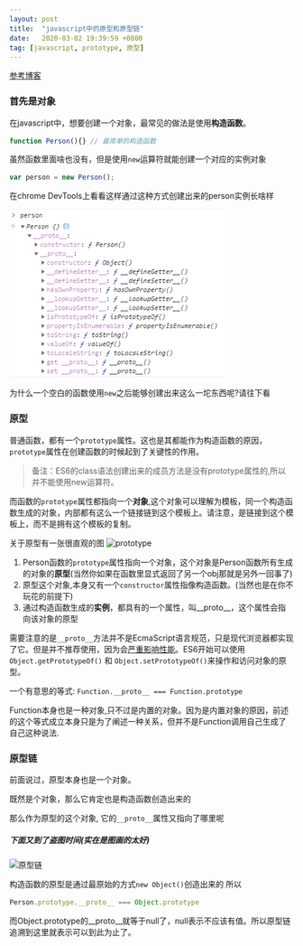 ```yaml
---
layout: post
title:  "javascript中的原型和原型链"
date:   2020-03-02 19:39:59 +0800
tag: [javascript, prototype, 原型]
---
```

[参考博客](https://github.com/mqyqingfeng/Blog/issues/2)
### 首先是对象
在javascript中，想要创建一个对象，最常见的做法是使用**构造函数**。
```javascript
function Person(){} // 最简单的构造函数
```
虽然函数里面啥也没有，但是使用`new`运算符就能创建一个对应的实例对象
```javascript
var person = new Person();
```
在chrome DevTools上看看这样通过这种方式创建出来的person实例长啥样

![person](/assets/person.png)

为什么一个空白的函数使用`new`之后能够创建出来这么一坨东西呢?请往下看

### 原型
普通函数，都有一个`prototype`属性。这也是其都能作为构造函数的原因，`prototype`属性在创建函数的时候起到了关键性的作用。
>备注：ES6的class语法创建出来的成员方法是没有prototype属性的,所以并不能使用new运算符。

而函数的`prototype`属性都指向一个**对象**,这个对象可以理解为模板，同一个构造函数生成的对象，内部都有这么一个链接链到这个模板上。请注意，是链接到这个模板上，而不是拥有这个模板的复制。


关于原型有一张很直观的图
![prototype](https://github.com/mqyqingfeng/Blog/raw/master/Images/prototype3.png)

1. Person函数的`prototype`属性指向一个对象，这个对象是Person函数所有生成的对象的**原型**(当然你如果在函数里显式返回了另一个obj那就是另外一回事了)
2. 原型这个对象,本身又有一个`constructor`属性指像构造函数。(当然也是在你不玩花的前提下)
3. 通过构造函数生成的**实例**，都具有的一个属性，叫__proto__，这个属性会指向该对象的原型

需要注意的是`__proto__`方法并不是EcmaScript语言规范，只是现代浏览器都实现了它。但是并不推荐使用，因为会[严重影响性能](https://developer.mozilla.org/zh-CN/docs/Web/JavaScript/Reference/Global_Objects/Object/proto)。ES6开始可以使用`Object.getPrototypeOf()` 和 `Object.setPrototypeOf()`来操作和访问对象的原型。

一个有意思的等式: `Function.__proto__ === Function.prototype`

Function本身也是一种对象,只不过是内置的对象。因为是内置对象的原因，前述的这个等式成立本身只是为了阐述一种关系，但并不是Function调用自己生成了自己这种说法.

### 原型链
前面说过，原型本身也是一个对象。

既然是个对象，那么它肯定也是构造函数创造出来的

那么作为原型的这个对象, 它的`__proto__`属性又指向了哪里呢

##### 下面又到了盗图时间(实在是图画的太好)
![原型链](https://github.com/mqyqingfeng/Blog/raw/master/Images/prototype5.png)

构造函数的原型是通过最原始的方式`new Object()`创造出来的
所以
```javascript
Person.prototype.__proto__ === Object.prototype
```
而Object.prototype的__proto__就等于null了，null表示不应该有值。所以原型链追溯到这里就表示可以到此为止了。
